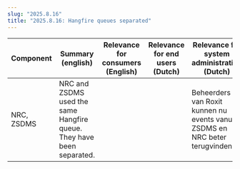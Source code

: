 ```yaml
---
slug: "2025.8.16"
title: "2025.8.16: Hangfire queues separated"
---
```


| Component  | Summary (english)                                                     | Relevance for consumers (English) | Relevance for end users (Dutch) | Relevance for system administration (Dutch)                                 |
| ---------- | --------------------------------------------------------------------- | --------------------------------- | ------------------------------- | --------------------------------------------------------------------------- |
| NRC, ZSDMS | NRC and ZSDMS used the same Hangfire queue. They have been separated. |                                   |                                 | Beheerders van Roxit kunnen nu events vanuit ZSDMS en NRC beter terugvinden |
